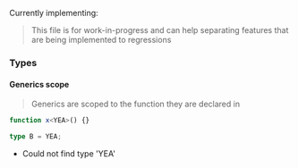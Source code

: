 Currently implementing:

> This file is for work-in-progress and can help separating features that are being implemented to regressions

### Types

#### Generics scope

> Generics are scoped to the function they are declared in

```ts
function x<YEA>() {}

type B = YEA;
```

- Could not find type 'YEA'
